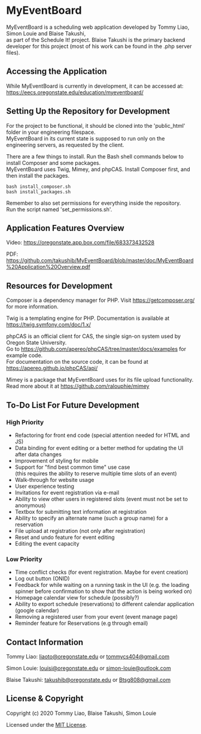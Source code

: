 # MyEventBoard

MyEventBoard is a scheduling web application developed by Tommy Liao, Simon Louie and Blaise Takushi,  
as part of the Schedule It! project. Blaise Takushi is the primary backend developer for this project (most of his work can be found in the .php server files).

## Accessing the Application

While MyEventBoard is currently in development, it can be accessed at:  
https://eecs.oregonstate.edu/education/myeventboard/

## Setting Up the Repository for Development

For the project to be functional, it should be cloned into the 'public_html' folder in your engineering filespace.  
MyEventBoard in its current state is supposed to run only on the engineering servers, as requested by the client.  

There are a few things to install. Run the Bash shell commands below to install Composer and some packages.  
MyEventBoard uses Twig, Mimey, and phpCAS. Install Composer first, and then install the packages.

`bash install_composer.sh`  
`bash install_packages.sh`

Remember to also set permissions for everything inside the repository.  
Run the script named 'set_permissions.sh'.

## Application Features Overview

Video: https://oregonstate.app.box.com/file/683373432528

PDF: https://github.com/takushib/MyEventBoard/blob/master/doc/MyEventBoard%20Application%20Overview.pdf


## Resources for Development

Composer is a dependency manager for PHP. Visit https://getcomposer.org/ for more information.

Twig is a templating engine for PHP. Documentation is available at https://twig.symfony.com/doc/1.x/  

phpCAS is an official client for CAS, the single sign-on system used by Oregon State University.  
Go to https://github.com/apereo/phpCAS/tree/master/docs/examples for example code.  
For documentation on the source code, it can be found at https://apereo.github.io/phpCAS/api/

Mimey is a package that MyEventBoard uses for its file upload functionality.  
Read more about it at https://github.com/ralouphie/mimey

## To-Do List For Future Development

### High Priority
- Refactoring for front end code (special attention needed for HTML and JS)
- Data binding for event editing or a better method for updating the UI after data changes
- Improvement of styling for mobile
- Support for "find best common time" use case  
    (this requires the ability to reserve multiple time slots of an event)
- Walk-through for website usage
- User experience testing
- Invitations for event registration via e-mail
- Ability to view other users in registered slots (event must not be set to anonymous)
- Textbox for submitting text information at registration
- Ability to specify an alternate name (such a group name) for a reservation
- File upload at registration (not only after registration)
- Reset and undo feature for event editing
- Editing the event capacity

### Low Priority
- Time conflict checks (for event registration. Maybe for event creation)
- Log out button (ONID)
- Feedback for while waiting on a running task in the UI 
     (e.g. the loading spinner before confirmation to show that the action is being worked on)
- Homepage calendar view for schedule (possibly?)
- Ability to export schedule (reservations) to different calendar application (google calendar)
- Removing a registered user from your event (event manage page)
- Reminder feature for Reservations (e.g through email)

## Contact Information

Tommy Liao: liaoto@oregonstate.edu or tommycs404@gmail.com

Simon Louie: louisi@oregonstate.edu or simon-louie@outlook.com

Blaise Takushi: takushib@oregonstate.edu or Btsg808@gmail.com 

## License & Copyright

Copyright (c) 2020 Tommy Liao, Blaise Takushi, Simon Louie

Licensed under the [MIT License](LICENSE).

